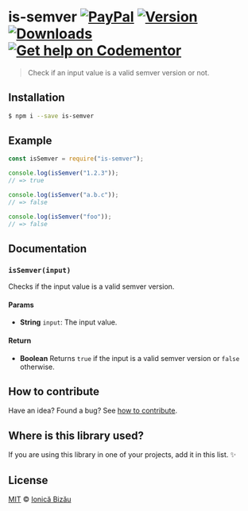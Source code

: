 # is-semver [![PayPal](https://img.shields.io/badge/%24-paypal-f39c12.svg)][paypal-donations] [![Version](https://img.shields.io/npm/v/is-semver.svg)](https://www.npmjs.com/package/is-semver) [![Downloads](https://img.shields.io/npm/dt/is-semver.svg)](https://www.npmjs.com/package/is-semver) [![Get help on Codementor](https://cdn.codementor.io/badges/get_help_github.svg)](https://www.codementor.io/johnnyb?utm_source=github&utm_medium=button&utm_term=johnnyb&utm_campaign=github)

> Check if an input value is a valid semver version or not.

## Installation

```sh
$ npm i --save is-semver
```

## Example

```js
const isSemver = require("is-semver");

console.log(isSemver("1.2.3"));
// => true

console.log(isSemver("a.b.c"));
// => false

console.log(isSemver("foo"));
// => false
```

## Documentation

### `isSemver(input)`
Checks if the input value is a valid semver version.

#### Params
- **String** `input`: The input value.

#### Return
- **Boolean** Returns `true` if the input is a valid semver version or `false` otherwise.

## How to contribute
Have an idea? Found a bug? See [how to contribute][contributing].

## Where is this library used?
If you are using this library in one of your projects, add it in this list. :sparkles:

## License

[MIT][license] © [Ionică Bizău][website]

[paypal-donations]: https://www.paypal.com/cgi-bin/webscr?cmd=_s-xclick&hosted_button_id=RVXDDLKKLQRJW
[donate-now]: http://i.imgur.com/6cMbHOC.png

[license]: http://showalicense.com/?fullname=Ionic%C4%83%20Biz%C4%83u%20%3Cbizauionica%40gmail.com%3E%20(http%3A%2F%2Fionicabizau.net)&year=2016#license-mit
[website]: http://ionicabizau.net
[contributing]: /CONTRIBUTING.md
[docs]: /DOCUMENTATION.md